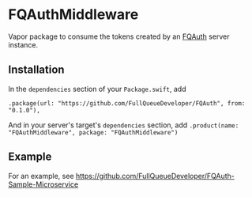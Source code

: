 # FQAuthMiddleware

Vapor package to consume the tokens created by an [FQAuth](https://github.com/FullQueueDeveloper/FQAuth) server instance.

## Installation

In the `dependencies` section of your `Package.swift`, add

    .package(url: "https://github.com/FullQueueDeveloper/FQAuth", from: "0.1.0"),

And in your server's target's `dependencies` section, add `.product(name: "FQAuthMiddleware", package: "FQAuthMiddleware")`

## Example

For an example, see https://github.com/FullQueueDeveloper/FQAuth-Sample-Microservice
